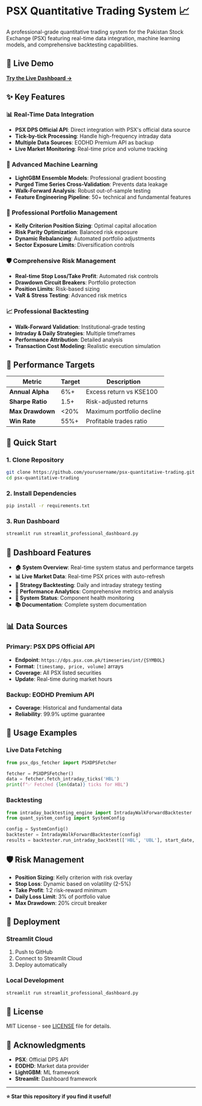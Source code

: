 # PSX Quantitative Trading System 📈

A professional-grade quantitative trading system for the Pakistan Stock Exchange (PSX) featuring real-time data integration, machine learning models, and comprehensive backtesting capabilities.

## 🚀 Live Demo

**[Try the Live Dashboard →](https://your-streamlit-app-url.streamlit.app/)**

## ✨ Key Features

### 📊 Real-Time Data Integration
- **PSX DPS Official API**: Direct integration with PSX's official data source
- **Tick-by-tick Processing**: Handle high-frequency intraday data  
- **Multiple Data Sources**: EODHD Premium API as backup
- **Live Market Monitoring**: Real-time price and volume tracking

### 🤖 Advanced Machine Learning
- **LightGBM Ensemble Models**: Professional gradient boosting
- **Purged Time Series Cross-Validation**: Prevents data leakage
- **Walk-Forward Analysis**: Robust out-of-sample testing
- **Feature Engineering Pipeline**: 50+ technical and fundamental features

### 💼 Professional Portfolio Management
- **Kelly Criterion Position Sizing**: Optimal capital allocation
- **Risk Parity Optimization**: Balanced risk exposure
- **Dynamic Rebalancing**: Automated portfolio adjustments
- **Sector Exposure Limits**: Diversification controls

### 🛡️ Comprehensive Risk Management
- **Real-time Stop Loss/Take Profit**: Automated risk controls
- **Drawdown Circuit Breakers**: Portfolio protection
- **Position Limits**: Risk-based sizing
- **VaR & Stress Testing**: Advanced risk metrics

### 📈 Professional Backtesting
- **Walk-Forward Validation**: Institutional-grade testing
- **Intraday & Daily Strategies**: Multiple timeframes
- **Performance Attribution**: Detailed analysis
- **Transaction Cost Modeling**: Realistic execution simulation

## 🎯 Performance Targets

| Metric | Target | Description |
|--------|--------|-------------|
| **Annual Alpha** | 6%+ | Excess return vs KSE100 |
| **Sharpe Ratio** | 1.5+ | Risk-adjusted returns |
| **Max Drawdown** | <20% | Maximum portfolio decline |
| **Win Rate** | 55%+ | Profitable trades ratio |

## 🚀 Quick Start

### 1. Clone Repository
```bash
git clone https://github.com/yourusername/psx-quantitative-trading.git
cd psx-quantitative-trading
```

### 2. Install Dependencies
```bash
pip install -r requirements.txt
```

### 3. Run Dashboard
```bash
streamlit run streamlit_professional_dashboard.py
```

## 📱 Dashboard Features

- **🏠 System Overview**: Real-time system status and performance targets
- **📊 Live Market Data**: Real-time PSX prices with auto-refresh
- **🔬 Strategy Backtesting**: Daily and intraday strategy testing
- **🎯 Performance Analytics**: Comprehensive metrics and analysis
- **🔧 System Status**: Component health monitoring
- **📚 Documentation**: Complete system documentation

## 📊 Data Sources

### Primary: PSX DPS Official API
- **Endpoint**: `https://dps.psx.com.pk/timeseries/int/{SYMBOL}`
- **Format**: `[timestamp, price, volume]` arrays
- **Coverage**: All PSX listed securities
- **Update**: Real-time during market hours

### Backup: EODHD Premium API
- **Coverage**: Historical and fundamental data
- **Reliability**: 99.9% uptime guarantee

## 🔄 Usage Examples

### Live Data Fetching
```python
from psx_dps_fetcher import PSXDPSFetcher

fetcher = PSXDPSFetcher()
data = fetcher.fetch_intraday_ticks('HBL')
print(f"✅ Fetched {len(data)} ticks for HBL")
```

### Backtesting
```python
from intraday_backtesting_engine import IntradayWalkForwardBacktester
from quant_system_config import SystemConfig

config = SystemConfig()
backtester = IntradayWalkForwardBacktester(config)
results = backtester.run_intraday_backtest(['HBL', 'UBL'], start_date, end_date)
```

## 🛡️ Risk Management

- **Position Sizing**: Kelly criterion with risk overlay
- **Stop Loss**: Dynamic based on volatility (2-5%)
- **Take Profit**: 1:2 risk-reward minimum
- **Daily Loss Limit**: 3% of portfolio value
- **Max Drawdown**: 20% circuit breaker

## 🚀 Deployment

### Streamlit Cloud
1. Push to GitHub
2. Connect to Streamlit Cloud
3. Deploy automatically

### Local Development
```bash
streamlit run streamlit_professional_dashboard.py
```

## 📄 License

MIT License - see [LICENSE](LICENSE) file for details.

## 🙏 Acknowledgments

- **PSX**: Official DPS API
- **EODHD**: Market data provider
- **LightGBM**: ML framework
- **Streamlit**: Dashboard framework

---

**⭐ Star this repository if you find it useful!**